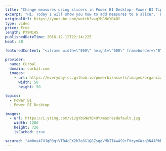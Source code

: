 ```yaml
---
title: "Change measures using slicers in Power BI Desktop- Power BI Tips & Tricks #20"
excerpt: "Hi, Today I will show you how to add measures to a slicer.  Link to Power BI community blog and pbix file: https://goo.gl/JtBdZn  Link to DAX Fridays SWITCH: https://www.youtube.com/watch?v=-ykkaAtlCMc   Looking for a download file? Go to our Download Center: https://curbal.com/donwload-center  SUBSCRIBE"
originalUrl: https://youtube.com/watch?v=gYbGNeYD4OY
type: video
price: Free
length: PT9M14S
publishedDateTime: 2016-12-12T22:14:22Z
heat: 50

featuredContent: "<iframe width=\"800\" height=\"500\" frameborder=\"0\" src=\"https://www.youtube.com/embed/gYbGNeYD4OY\" allow=\"accelerometer; autoplay; encrypted-media; gyroscope; picture-in-picture\" allowfullscreen></iframe>"

provider:
  name: Curbal
  domain: curbal.com
  images:
    - url: https://everyday-cc.github.io/powerbi/assets/images/organizations/curbal.com-50x50.jpg
      width: 50
      height: 50

topics:
  - Power BI
  - Power BI Desktop

images:
  - url: https://i.ytimg.com/vi/gYbGNeYD4OY/maxresdefault.jpg
    width: 1280
    height: 720
    isCached: true

secured: "4m0na47UJgR0q+VTB4cEX2k7e8G1Q8ZsgqVMkIT4wAS9+FVzymXWzq3N4APkbytR16YeRAglE1IZfKPfB3nkowM6mZrAWdkY1AJJuQJmYW+1RE2MEii4huHq+Liy2GXHMxb36dEVtG/U/ObGUFWybF86HOz2nlz43FZ1Sl/zukgUfXMeIcP9bvsFSHsN/RNeGu4Q2Dq76E1rwKmeCkpPpKRCtRR8RR+Bq8z2b4xs/te0NgpbdoSRlY5E7vu7lN7pLEy6Plm2IUn6MEAie0hRYQz8IB3sbhu4uTO1qXHkD/GR9EjZWksBeVFFS77mtuja4jDrHM0LufAtyyYKUL7EHQnpe/cmn58YoJ3Ju6ZEQN0djdyg1GEpGKCbpY1p0S2xaYWaW47mb1SKfHFRUKPLor1zlbAk6kd6cD9KNtXh1h4XOHmdKy423hJwXKKrQGZq;u2yyAw89rxlO3ZxVqfa0WA=="
---
```


